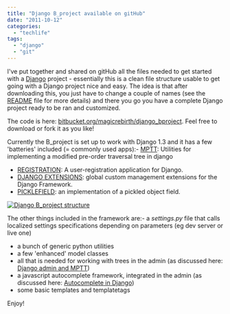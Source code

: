 ```yaml
---
title: "Django B_project available on gitHub"
date: "2011-10-12"
categories: 
  - "techlife"
tags: 
  - "django"
  - "git"
---
```


I've put together and shared on gitHub all the files needed to get started with a [Django](https://www.djangoproject.com/) project - essentially this is a clean file structure usable to get going with a Django project nice and easy. The idea is that after downloading this, you just have to change a couple of names (see the [README](https://github.com/magicrebirth/b_project/tree/master/_help) file for more details) and there you go you have a complete Django project ready to be ran and customized.

The code is here: [bitbucket.org/magicrebirth/django\_bproject](https://bitbucket.org/magicrebirth/django_bproject). Feel free to download or fork it as you like!

Currently the B\_project is set up to work with Django 1.3 and it has a few 'batteries' included (= commonly used apps):- [MPTT](https://github.com/django-mptt/django-mptt/): Utilities for implementing a modified pre-order traversal tree in django
- [REGISTRATION](https://bitbucket.org/ubernostrum/django-registration/): A user-registration application for Django.
- [DJANGO EXTENSIONS](https://github.com/django-extensions/django-extensions): global custom management extensions for the Django Framework.
- [PICKLEFIELD](http://pypi.python.org/pypi/django-picklefield): an implementation of a pickled object field.

[![Django B_project structure](/media/static/blog_img/6237287046_5774ef8ea7_z.jpg)](http://www.flickr.com/photos/mikele/6237287046/ "Django B_project structure by MagIcReBirth, on Flickr")  

The other things included in the framework are:- a _settings.py_ file that calls localized settings specifications depending on parameters (eg dev server or live one)
- a bunch of generic python utilities
- a few 'enhanced' model classes
- all that is needed for working with trees in the admin (as discussed here: [Django admin and MPTT](http://www.michelepasin.org/blog/2009/08/18/django-admin-and-mptt-2/))
- a javascript autocomplete framework, integrated in the admin (as discussed here: [Autocomplete in Django](http://www.michelepasin.org/blog/2009/10/12/autocomplete-in-django-2/))
- some basic templates and templatetags

Enjoy!
